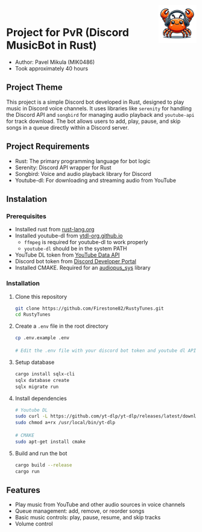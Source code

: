 <img width="20%" src="assets/icon-no-bg.png" align="right" alt="Icon">
<br>

# Project for PvR (Discord MusicBot in Rust)
- Author: Pavel Mikula (MIK0486)
- Took approximately 40 hours

## Project Theme
This project is a simple Discord bot developed in Rust, designed to play music in Discord voice channels. It uses libraries like `serenity` for handling the Discord API and `songbird` for managing audio playback and `youtube-api` for track download. The bot allows users to add, play, pause, and skip songs in a queue directly within a Discord server.

## Project Requirements
- Rust: The primary programming language for bot logic
- Serenity: Discord API wrapper for Rust
- Songbird: Voice and audio playback library for Discord
- Youtube-dl: For downloading and streaming audio from YouTube

## Instalation
### Prerequisites
- Installed rust from [rust-lang.org](https://www.rust-lang.org/tools/install)
- Installed youtube-dl from [ytdl-org.github.io](https://ytdl-org.github.io/youtube-dl/)
  - `ffmpeg` is required for youtube-dl to work properly
  - `youtube-dl` should be in the system PATH
- YouTube DL token from [YouTube Data API](https://developers.google.com/youtube/registering_an_application)
- Discord bot token from [Discord Developer Portal](https://discord.com/developers/applications)
- Installed CMAKE. Required for an [audiopus_sys](https://github.com/Lakelezz/audiopus_sys) library

### Installation
1. Clone this repository
    ```bash
    git clone https://github.com/Firestone82/RustyTunes.git
    cd RustyTunes
    ```
2. Create a `.env` file in the root directory
    ```bash
    cp .env.example .env
    
    # Edit the .env file with your discord bot token and youtube dl API key.
    ```
3. Setup database
    ```bash
    cargo install sqlx-cli
    sqlx database create
    sqlx migrate run
     ```
4. Install dependencies
    ```bash
   # Youtube DL
   sudo curl -L https://github.com/yt-dlp/yt-dlp/releases/latest/download/yt-dlp -o /usr/local/bin/yt-dlp
   sudo chmod a+rx /usr/local/bin/yt-dlp
   
   # CMAKE
   sudo apt-get install cmake
    ```
5. Build and run the bot
    ```bash
    cargo build --release
    cargo run
    ```

## Features
- Play music from YouTube and other audio sources in voice channels
- Queue management: add, remove, or reorder songs
- Basic music controls: play, pause, resume, and skip tracks
- Volume control